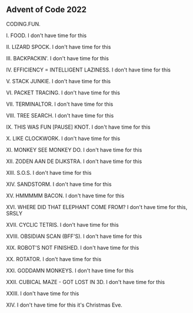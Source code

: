 ## Advent of Code 2022

CODING.FUN.

I. FOOD. I don't have time for this

II. LIZARD SPOCK. I don't have time for this

III. BACKPACKIN'. I don't have time for this

IV. EFFICIENCY = INTELLIGENT LAZINESS. I don't have time for this

V. STACK JUNKIE. I don't have time for this

VI. PACKET TRACING. I don't have time for this

VII. TERMINALTOR. I don't have time for this

VIII. TREE SEARCH. I don't have time for this

IX. THIS WAS FUN [PAUSE] KNOT. I don't have time for this

X. LIKE CLOCKWORK. I don't have time for this

XI. MONKEY SEE MONKEY DO. I don't have time for this

XII. ZODEN AAN DE DIJKSTRA. I don't have time for this

XIII. S.O.S. I don't have time for this

XIV. SANDSTORM. I don't have time for this

XV. HMMMMM BACON. I don't have time for this

XVI. WHERE DID THAT ELEPHANT COME FROM? I don't have time for this, SRSLY

XVII. CYCLIC TETRIS. I don't have time for this

XVIII. OBSIDIAN SCAN (BFF'S). I don't have time for this

XIX. ROBOT'S NOT FINISHED. I don't have time for this

XX. ROTATOR. I don't have time for this

XXI. GODDAMN MONKEYS. I don't have time for this

XXII. CUBICAL MAZE - GOT LOST IN 3D. I don't have time for this

XXIII. I don't have time for this

XIV. I don't have time for this it's Christmas Eve.
